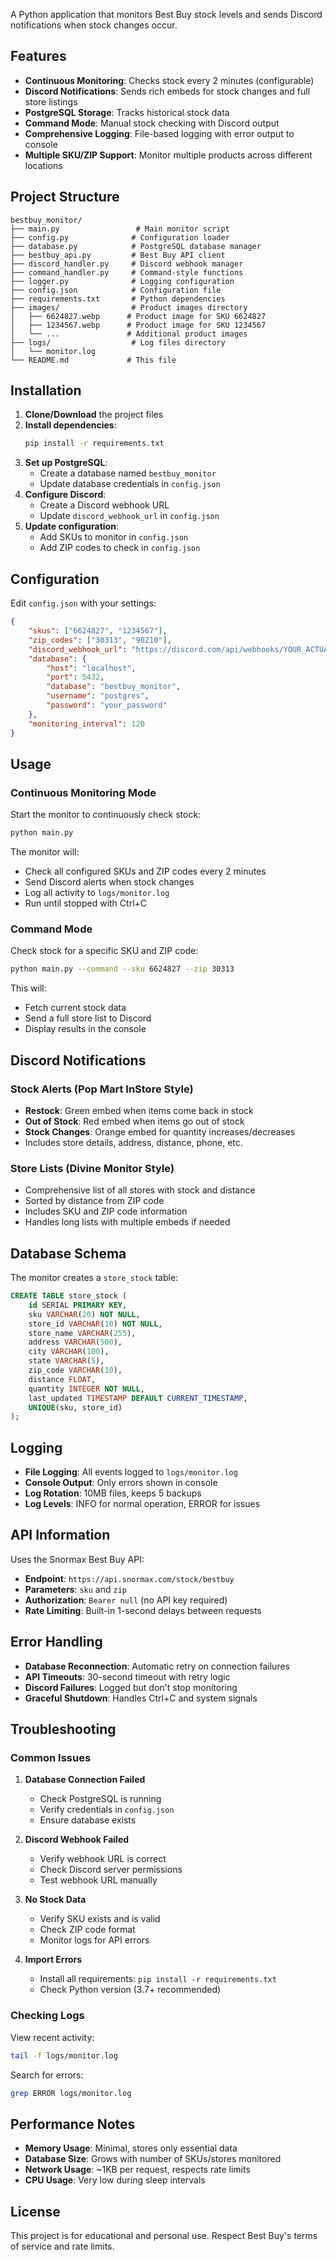A Python application that monitors Best Buy stock levels and sends Discord notifications when stock changes occur.

## Features

- **Continuous Monitoring**: Checks stock every 2 minutes (configurable)
- **Discord Notifications**: Sends rich embeds for stock changes and full store listings
- **PostgreSQL Storage**: Tracks historical stock data
- **Command Mode**: Manual stock checking with Discord output
- **Comprehensive Logging**: File-based logging with error output to console
- **Multiple SKU/ZIP Support**: Monitor multiple products across different locations

## Project Structure

```
bestbuy_monitor/
├── main.py                 # Main monitor script
├── config.py              # Configuration loader
├── database.py            # PostgreSQL database manager
├── bestbuy_api.py         # Best Buy API client
├── discord_handler.py     # Discord webhook manager
├── command_handler.py     # Command-style functions
├── logger.py              # Logging configuration
├── config.json            # Configuration file
├── requirements.txt       # Python dependencies
├── images/                # Product images directory
│   ├── 6624827.webp      # Product image for SKU 6624827
│   ├── 1234567.webp      # Product image for SKU 1234567
│   └── ...               # Additional product images
├── logs/                  # Log files directory
│   └── monitor.log
└── README.md             # This file
```

## Installation

1. **Clone/Download** the project files
2. **Install dependencies**:
   ```bash
   pip install -r requirements.txt
   ```
3. **Set up PostgreSQL**:
   - Create a database named `bestbuy_monitor`
   - Update database credentials in `config.json`
4. **Configure Discord**:
   - Create a Discord webhook URL
   - Update `discord_webhook_url` in `config.json`
5. **Update configuration**:
   - Add SKUs to monitor in `config.json`
   - Add ZIP codes to check in `config.json`

## Configuration

Edit `config.json` with your settings:

```json
{
    "skus": ["6624827", "1234567"],
    "zip_codes": ["30313", "90210"],
    "discord_webhook_url": "https://discord.com/api/webhooks/YOUR_ACTUAL_WEBHOOK_URL",
    "database": {
        "host": "localhost",
        "port": 5432,
        "database": "bestbuy_monitor",
        "username": "postgres",
        "password": "your_password"
    },
    "monitoring_interval": 120
}
```

## Usage

### Continuous Monitoring Mode

Start the monitor to continuously check stock:

```bash
python main.py
```

The monitor will:
- Check all configured SKUs and ZIP codes every 2 minutes
- Send Discord alerts when stock changes
- Log all activity to `logs/monitor.log`
- Run until stopped with Ctrl+C

### Command Mode

Check stock for a specific SKU and ZIP code:

```bash
python main.py --command --sku 6624827 --zip 30313
```

This will:
- Fetch current stock data
- Send a full store list to Discord
- Display results in the console

## Discord Notifications

### Stock Alerts (Pop Mart InStore Style)
- **Restock**: Green embed when items come back in stock
- **Out of Stock**: Red embed when items go out of stock  
- **Stock Changes**: Orange embed for quantity increases/decreases
- Includes store details, address, distance, phone, etc.

### Store Lists (Divine Monitor Style)
- Comprehensive list of all stores with stock and distance
- Sorted by distance from ZIP code
- Includes SKU and ZIP code information
- Handles long lists with multiple embeds if needed

## Database Schema

The monitor creates a `store_stock` table:

```sql
CREATE TABLE store_stock (
    id SERIAL PRIMARY KEY,
    sku VARCHAR(20) NOT NULL,
    store_id VARCHAR(10) NOT NULL,
    store_name VARCHAR(255),
    address VARCHAR(500),
    city VARCHAR(100),
    state VARCHAR(5),
    zip_code VARCHAR(10),
    distance FLOAT,
    quantity INTEGER NOT NULL,
    last_updated TIMESTAMP DEFAULT CURRENT_TIMESTAMP,
    UNIQUE(sku, store_id)
);
```

## Logging

- **File Logging**: All events logged to `logs/monitor.log`
- **Console Output**: Only errors shown in console
- **Log Rotation**: 10MB files, keeps 5 backups
- **Log Levels**: INFO for normal operation, ERROR for issues

## API Information

Uses the Snormax Best Buy API:
- **Endpoint**: `https://api.snormax.com/stock/bestbuy`
- **Parameters**: `sku` and `zip`
- **Authorization**: `Bearer null` (no API key required)
- **Rate Limiting**: Built-in 1-second delays between requests

## Error Handling

- **Database Reconnection**: Automatic retry on connection failures
- **API Timeouts**: 30-second timeout with retry logic
- **Discord Failures**: Logged but don't stop monitoring
- **Graceful Shutdown**: Handles Ctrl+C and system signals

## Troubleshooting

### Common Issues

1. **Database Connection Failed**
   - Check PostgreSQL is running
   - Verify credentials in `config.json`
   - Ensure database exists

2. **Discord Webhook Failed**
   - Verify webhook URL is correct
   - Check Discord server permissions
   - Test webhook URL manually

3. **No Stock Data**
   - Verify SKU exists and is valid
   - Check ZIP code format
   - Monitor logs for API errors

4. **Import Errors**
   - Install all requirements: `pip install -r requirements.txt`
   - Check Python version (3.7+ recommended)

### Checking Logs

View recent activity:
```bash
tail -f logs/monitor.log
```

Search for errors:
```bash
grep ERROR logs/monitor.log
```

## Performance Notes

- **Memory Usage**: Minimal, stores only essential data
- **Database Size**: Grows with number of SKUs/stores monitored
- **Network Usage**: ~1KB per request, respects rate limits
- **CPU Usage**: Very low during sleep intervals

## License

This project is for educational and personal use. Respect Best Buy's terms of service and rate limits.